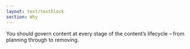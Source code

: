 ```yaml
---
layout: text/textblock
section: Why
---
```

You should govern content at every stage of the content’s lifecycle – from planning through to removing.
